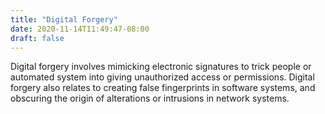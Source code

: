 ```yaml
---
title: "Digital Forgery"
date: 2020-11-14T11:49:47-08:00
draft: false
---
```


Digital forgery involves mimicking electronic signatures to trick people or automated system into giving unauthorized access or permissions. Digital forgery also relates to creating false fingerprints in software systems, and obscuring the origin of alterations or intrusions in network systems.
